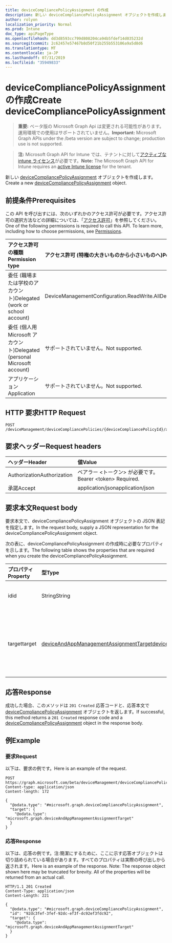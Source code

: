 ```yaml
---
title: deviceCompliancePolicyAssignment の作成
description: 新しい deviceCompliancePolicyAssignment オブジェクトを作成します。
author: rolyon
localization_priority: Normal
ms.prod: Intune
doc_type: apiPageType
ms.openlocfilehash: dd3d8593cc799d808204ca94b5fdef14d035232d
ms.sourcegitcommit: 2c62457e57467b8d50f21b255b553106a9a5d8d6
ms.translationtype: MT
ms.contentlocale: ja-JP
ms.lasthandoff: 07/31/2019
ms.locfileid: "35949833"
---
```

# <a name="create-devicecompliancepolicyassignment"></a><span data-ttu-id="3516a-103">deviceCompliancePolicyAssignment の作成</span><span class="sxs-lookup"><span data-stu-id="3516a-103">Create deviceCompliancePolicyAssignment</span></span>

> <span data-ttu-id="3516a-104">**重要:** ベータ版の Microsoft Graph Api は変更される可能性があります。運用環境での使用はサポートされていません。</span><span class="sxs-lookup"><span data-stu-id="3516a-104">**Important:** Microsoft Graph APIs under the /beta version are subject to change; production use is not supported.</span></span>

> <span data-ttu-id="3516a-105">**注:** Microsoft Graph API for Intune では、テナントに対して[アクティブな intune ライセンス](https://go.microsoft.com/fwlink/?linkid=839381)が必要です。</span><span class="sxs-lookup"><span data-stu-id="3516a-105">**Note:** The Microsoft Graph API for Intune requires an [active Intune license](https://go.microsoft.com/fwlink/?linkid=839381) for the tenant.</span></span>

<span data-ttu-id="3516a-106">新しい [deviceCompliancePolicyAssignment](../resources/intune-deviceconfig-devicecompliancepolicyassignment.md) オブジェクトを作成します。</span><span class="sxs-lookup"><span data-stu-id="3516a-106">Create a new [deviceCompliancePolicyAssignment](../resources/intune-deviceconfig-devicecompliancepolicyassignment.md) object.</span></span>

## <a name="prerequisites"></a><span data-ttu-id="3516a-107">前提条件</span><span class="sxs-lookup"><span data-stu-id="3516a-107">Prerequisites</span></span>
<span data-ttu-id="3516a-p101">この API を呼び出すには、次のいずれかのアクセス許可が必要です。アクセス許可の選択方法などの詳細については、「[アクセス許可](/graph/permissions-reference)」を参照してください。</span><span class="sxs-lookup"><span data-stu-id="3516a-p101">One of the following permissions is required to call this API. To learn more, including how to choose permissions, see [Permissions](/graph/permissions-reference).</span></span>

|<span data-ttu-id="3516a-110">アクセス許可の種類</span><span class="sxs-lookup"><span data-stu-id="3516a-110">Permission type</span></span>|<span data-ttu-id="3516a-111">アクセス許可 (特権の大きいものから小さいものへ)</span><span class="sxs-lookup"><span data-stu-id="3516a-111">Permissions (from most to least privileged)</span></span>|
|:---|:---|
|<span data-ttu-id="3516a-112">委任 (職場または学校のアカウント)</span><span class="sxs-lookup"><span data-stu-id="3516a-112">Delegated (work or school account)</span></span>|<span data-ttu-id="3516a-113">DeviceManagementConfiguration.ReadWrite.All</span><span class="sxs-lookup"><span data-stu-id="3516a-113">DeviceManagementConfiguration.ReadWrite.All</span></span>|
|<span data-ttu-id="3516a-114">委任 (個人用 Microsoft アカウント)</span><span class="sxs-lookup"><span data-stu-id="3516a-114">Delegated (personal Microsoft account)</span></span>|<span data-ttu-id="3516a-115">サポートされていません。</span><span class="sxs-lookup"><span data-stu-id="3516a-115">Not supported.</span></span>|
|<span data-ttu-id="3516a-116">アプリケーション</span><span class="sxs-lookup"><span data-stu-id="3516a-116">Application</span></span>|<span data-ttu-id="3516a-117">サポートされていません。</span><span class="sxs-lookup"><span data-stu-id="3516a-117">Not supported.</span></span>|

## <a name="http-request"></a><span data-ttu-id="3516a-118">HTTP 要求</span><span class="sxs-lookup"><span data-stu-id="3516a-118">HTTP Request</span></span>
<!-- {
  "blockType": "ignored"
}
-->
``` http
POST /deviceManagement/deviceCompliancePolicies/{deviceCompliancePolicyId}/assignments
```

## <a name="request-headers"></a><span data-ttu-id="3516a-119">要求ヘッダー</span><span class="sxs-lookup"><span data-stu-id="3516a-119">Request headers</span></span>
|<span data-ttu-id="3516a-120">ヘッダー</span><span class="sxs-lookup"><span data-stu-id="3516a-120">Header</span></span>|<span data-ttu-id="3516a-121">値</span><span class="sxs-lookup"><span data-stu-id="3516a-121">Value</span></span>|
|:---|:---|
|<span data-ttu-id="3516a-122">Authorization</span><span class="sxs-lookup"><span data-stu-id="3516a-122">Authorization</span></span>|<span data-ttu-id="3516a-123">ベアラー &lt;トークン&gt; が必要です。</span><span class="sxs-lookup"><span data-stu-id="3516a-123">Bearer &lt;token&gt; Required.</span></span>|
|<span data-ttu-id="3516a-124">承諾</span><span class="sxs-lookup"><span data-stu-id="3516a-124">Accept</span></span>|<span data-ttu-id="3516a-125">application/json</span><span class="sxs-lookup"><span data-stu-id="3516a-125">application/json</span></span>|

## <a name="request-body"></a><span data-ttu-id="3516a-126">要求本文</span><span class="sxs-lookup"><span data-stu-id="3516a-126">Request body</span></span>
<span data-ttu-id="3516a-127">要求本文で、deviceCompliancePolicyAssignment オブジェクトの JSON 表記を指定します。</span><span class="sxs-lookup"><span data-stu-id="3516a-127">In the request body, supply a JSON representation for the deviceCompliancePolicyAssignment object.</span></span>

<span data-ttu-id="3516a-128">次の表に、deviceCompliancePolicyAssignment の作成時に必要なプロパティを示します。</span><span class="sxs-lookup"><span data-stu-id="3516a-128">The following table shows the properties that are required when you create the deviceCompliancePolicyAssignment.</span></span>

|<span data-ttu-id="3516a-129">プロパティ</span><span class="sxs-lookup"><span data-stu-id="3516a-129">Property</span></span>|<span data-ttu-id="3516a-130">型</span><span class="sxs-lookup"><span data-stu-id="3516a-130">Type</span></span>|<span data-ttu-id="3516a-131">説明</span><span class="sxs-lookup"><span data-stu-id="3516a-131">Description</span></span>|
|:---|:---|:---|
|<span data-ttu-id="3516a-132">id</span><span class="sxs-lookup"><span data-stu-id="3516a-132">id</span></span>|<span data-ttu-id="3516a-133">String</span><span class="sxs-lookup"><span data-stu-id="3516a-133">String</span></span>|<span data-ttu-id="3516a-134">エンティティのキー。</span><span class="sxs-lookup"><span data-stu-id="3516a-134">Key of the entity.</span></span>|
|<span data-ttu-id="3516a-135">target</span><span class="sxs-lookup"><span data-stu-id="3516a-135">target</span></span>|[<span data-ttu-id="3516a-136">deviceAndAppManagementAssignmentTarget</span><span class="sxs-lookup"><span data-stu-id="3516a-136">deviceAndAppManagementAssignmentTarget</span></span>](../resources/intune-shared-deviceandappmanagementassignmenttarget.md)|<span data-ttu-id="3516a-137">コンプライアンス ポリシーの割り当て先です。</span><span class="sxs-lookup"><span data-stu-id="3516a-137">Target for the compliance policy assignment.</span></span>|



## <a name="response"></a><span data-ttu-id="3516a-138">応答</span><span class="sxs-lookup"><span data-stu-id="3516a-138">Response</span></span>
<span data-ttu-id="3516a-139">成功した場合、このメソッドは `201 Created` 応答コードと、応答本文で [deviceCompliancePolicyAssignment](../resources/intune-deviceconfig-devicecompliancepolicyassignment.md) オブジェクトを返します。</span><span class="sxs-lookup"><span data-stu-id="3516a-139">If successful, this method returns a `201 Created` response code and a [deviceCompliancePolicyAssignment](../resources/intune-deviceconfig-devicecompliancepolicyassignment.md) object in the response body.</span></span>

## <a name="example"></a><span data-ttu-id="3516a-140">例</span><span class="sxs-lookup"><span data-stu-id="3516a-140">Example</span></span>

### <a name="request"></a><span data-ttu-id="3516a-141">要求</span><span class="sxs-lookup"><span data-stu-id="3516a-141">Request</span></span>
<span data-ttu-id="3516a-142">以下は、要求の例です。</span><span class="sxs-lookup"><span data-stu-id="3516a-142">Here is an example of the request.</span></span>
``` http
POST https://graph.microsoft.com/beta/deviceManagement/deviceCompliancePolicies/{deviceCompliancePolicyId}/assignments
Content-type: application/json
Content-length: 172

{
  "@odata.type": "#microsoft.graph.deviceCompliancePolicyAssignment",
  "target": {
    "@odata.type": "microsoft.graph.deviceAndAppManagementAssignmentTarget"
  }
}
```

### <a name="response"></a><span data-ttu-id="3516a-143">応答</span><span class="sxs-lookup"><span data-stu-id="3516a-143">Response</span></span>
<span data-ttu-id="3516a-p102">以下は、応答の例です。注:簡潔にするために、ここに示す応答オブジェクトは切り詰められている場合があります。すべてのプロパティは実際の呼び出しから返されます。</span><span class="sxs-lookup"><span data-stu-id="3516a-p102">Here is an example of the response. Note: The response object shown here may be truncated for brevity. All of the properties will be returned from an actual call.</span></span>
``` http
HTTP/1.1 201 Created
Content-Type: application/json
Content-Length: 221

{
  "@odata.type": "#microsoft.graph.deviceCompliancePolicyAssignment",
  "id": "92dc3fef-3fef-92dc-ef3f-dc92ef3fdc92",
  "target": {
    "@odata.type": "microsoft.graph.deviceAndAppManagementAssignmentTarget"
  }
}
```





